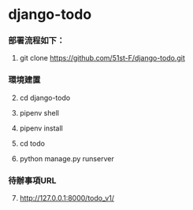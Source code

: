 # django-todo

### 部署流程如下：
1. git clone https://github.com/51st-F/django-todo.git

### 環境建置
2. cd django-todo
3. pipenv shell
4. pipenv install

5. cd todo
6. python manage.py runserver

### 待辦事項URL
7. http://127.0.0.1:8000/todo_v1/
